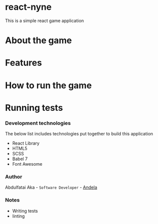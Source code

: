 # react-nyne
This is a simple react game application

# About the game

# Features

# How to run the game

# Running tests

### Development technologies

The below list includes technologies put together to build this application
- React Library
- HTML5
- SCSS 
- Babel 7
- Font Awesome

### Author

Abdulfatai Aka - `Software Developer` - [Andela](https://andela.com)

### Notes
- Writing tests
- linting
